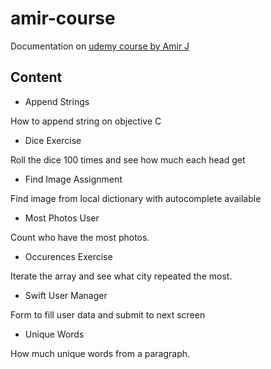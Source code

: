 # amir-course
Documentation on [udemy course by Amir J](https://www.udemy.com/course/complete-ios-bootcamp/learn/)

## Content
- Append Strings

How to append string on objective C

- Dice Exercise

Roll the dice 100 times and see how much each head get

- Find Image Assignment

Find image from local dictionary with autocomplete available

- Most Photos User

Count who have the most photos.

- Occurences Exercise

Iterate the array and see what city repeated the most.

- Swift User Manager

Form to fill user data and submit to next screen

- Unique Words

How much unique words from a paragraph.

